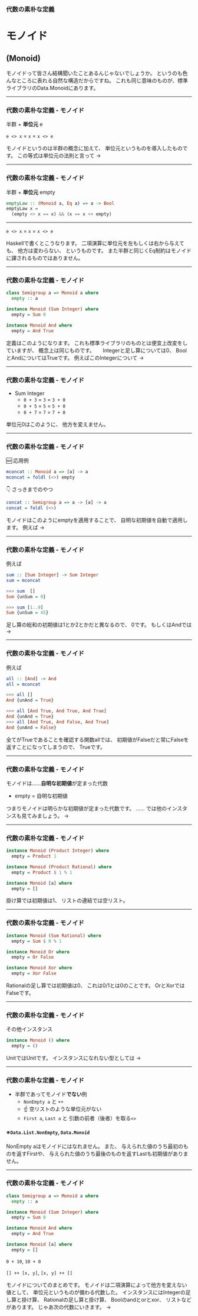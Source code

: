### 代数の素朴な定義
# モノイド
## (Monoid)

<aside class="notes">
モノイドって皆さん結構聞いたことあるんじゃないでしょうか。
というのも色んなところに表れる自然な構造だからですね。  
これも同じ意味のものが、標準ライブラリのData.Monoidにあります。
</aside>

- - - - -

### 代数の素朴な定義 - モノイド

半群 + **単位元** e

`e <> x` = `x` = `x <> e`

<aside class="notes">
モノイドというのは半群の概念に加えて、
単位元というものを導入したものです。  
この等式は単位元の法則と言って ->
</aside>

- - - - -

### 代数の素朴な定義 - モノイド

半群 + **単位元** empty

```haskell
emptyLaw :: (Monoid a, Eq a) => a -> Bool
emptyLaw x =
  (empty <> x == x) && (x == x <> empty)
```

- - -

`e <> x` = `x` = `x <> e`

<aside class="notes">
Haskellで書くとこうなります。
二項演算に単位元を左もしくは右から与えても、
他方は変わらない、
というものです。  
また半群と同じくEq制約はモノイドに課されるものではありません。
</aside>

- - - - -

### 代数の素朴な定義 - モノイド


```haskell
class Semigroup a => Monoid a where
  empty :: a

instance Monoid (Sum Integer) where
  empty = Sum 0

instance Monoid And where
  empty = And True
```

<aside class="notes">
定義はこのようになります。  
これも標準ライブラリのものとは便宜上改変をしていますが、
概念上は同じものです。  
　  
Integerと足し算については0、
BoolとAndについてはTrueです。  
例えばこのIntegerについて ->
</aside>

- - - - -

### 代数の素朴な定義 - モノイド

- Sum Integer
    - `0 + 3` = `3` = `3 + 0`
    - `0 + 5` = `5` = `5 + 0`
    - `0 + 7` = `7` = `7 + 0`

<aside class="notes">
単位元0はこのように、
他方を変えません。
</aside>

- - - - -

### 代数の素朴な定義 - モノイド

:new: 応用例

```haskell
mconcat :: Monoid a => [a] -> a
mconcat = foldl (<>) empty
```

:point_down: さっきまでのやつ

```hs
concat :: Semigroup a => a -> [a] -> a
concat = foldl (<>)
```

<aside class="notes">
モノイドはこのようにemptyを適用することで、
自明な初期値を自動で適用します。
例えば ->
</aside>

- - - - -

### 代数の素朴な定義 - モノイド

例えば

```haskell
sum :: [Sum Integer] -> Sum Integer
sum = mconcat
```

```hs
>>> sum  []
Sum {unSum = 0}

>>> sum [1..9]
Sum {unSum = 45}
```

<aside class="notes">
足し算の総和の初期値は1とか2とかだと異なるので、
0です。
もしくはAndでは ->
</aside>

- - - - -

### 代数の素朴な定義 - モノイド

例えば

```haskell
all :: [And] -> And
all = mconcat
```

```hs
>>> all []
And {unAnd = True}

>>> all [And True, And True, And True]
And {unAnd = True}
>>> all [And True, And False, And True]
And {unAnd = False}
```

<aside class="notes">
全てがTrueであることを確認する関数allでは、
初期値がFalseだと常にFalseを返すことになってしまうので、
Trueです。
</aside>

- - - - -

### 代数の素朴な定義 - モノイド

モノイドは……**自明な初期値**が定まった代数

- empty = 自明な初期値

<aside class="notes">
つまりモノイドは明らかな初期値が定まった代数です。  
……  
では他のインスタンスも見てみましょう。
->
</aside>

- - - - -

### 代数の素朴な定義 - モノイド

```haskell
instance Monoid (Product Integer) where
  empty = Product 1

instance Monoid (Product Rational) where
  empty = Product $ 1 % 1

instance Monoid [a] where
  empty = []
```

<aside class="notes">
掛け算では初期値は1、
リストの連結では空リスト。
</aside>

- - - - -

### 代数の素朴な定義 - モノイド

```haskell
instance Monoid (Sum Rational) where
  empty = Sum $ 0 % 1

instance Monoid Or where
  empty = Or False

instance Monoid Xor where
  empty = Xor False
```

<aside class="notes">
Rationalの足し算では初期値は0、
これは0/1とは0のことです。
OrとXorではFalseです。
</aside>

- - - - -

### 代数の素朴な定義 - モノイド

その他インスタンス

```haskell
instance Monoid () where
  empty = ()
```

<aside class="notes">
UnitではUnitです。
インスタンスになれない型としては ->
</aside>

- - - - -

### 代数の素朴な定義 - モノイド

- 半群であってモノイド**でない**例
    - `NonEmpty a` と `++`
    - :point_up: 空リストのような単位元がない
    - `First a`, `Last a` と 引数の前者（後者）を取る`<>`

#### ※<code class='no-border'>Data.List.NonEmpty</code>, <code class='no-border'>Data.Monoid</code>

<aside class="notes">
NonEmpty aはモノイドにはなれません。
また、
与えられた値のうち最初のものを返すFirstや、
与えられた値のうち最後のものを返すLastも初期値がありません。
</aside>

- - - - -

### 代数の素朴な定義 - モノイド

```hs
class Semigroup a => Monoid a where
  empty :: a

instance Monoid (Sum Integer) where
  empty = Sum 0

instance Monoid And where
  empty = And True

instance Monoid [a] where
  empty = []
```

`0 + 10`, `10 + 0`

`[] ++ [x, y]`, `[x, y] ++ []`

<aside class="notes">
モノイドについてのまとめです。  
モノイドは二項演算によって他方を変えない値として、
単位元というものが備わる代数した。  
インスタンスにはIntegerの足し算と掛け算、
Rationalの足し算と掛け算、
Boolのandとorとxor、
リストなどがあります。  
じゃあ次の代数にいきます。
->
</aside>
